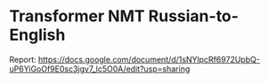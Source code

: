 # Transformer NMT Russian-to-English
Report:
https://docs.google.com/document/d/1sNYlpcRf6972UpbQ-uP6YiGoOf9E0sc3jgv7_lc5O0A/edit?usp=sharing
